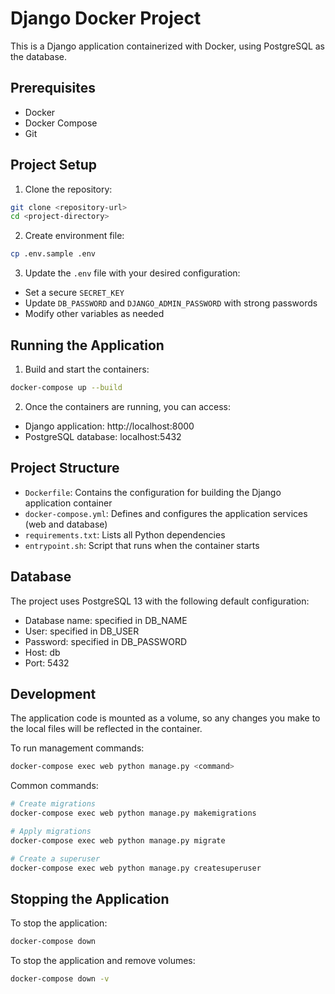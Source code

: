 # Django Docker Project

This is a Django application containerized with Docker, using PostgreSQL as the database.

## Prerequisites

- Docker
- Docker Compose
- Git

## Project Setup

1. Clone the repository:
```bash
git clone <repository-url>
cd <project-directory>
```

2. Create environment file:
```bash
cp .env.sample .env
```

3. Update the `.env` file with your desired configuration:
- Set a secure `SECRET_KEY`
- Update `DB_PASSWORD` and `DJANGO_ADMIN_PASSWORD` with strong passwords
- Modify other variables as needed

## Running the Application

1. Build and start the containers:
```bash
docker-compose up --build
```

2. Once the containers are running, you can access:
- Django application: http://localhost:8000
- PostgreSQL database: localhost:5432

## Project Structure

- `Dockerfile`: Contains the configuration for building the Django application container
- `docker-compose.yml`: Defines and configures the application services (web and database)
- `requirements.txt`: Lists all Python dependencies
- `entrypoint.sh`: Script that runs when the container starts

## Database

The project uses PostgreSQL 13 with the following default configuration:
- Database name: specified in DB_NAME
- User: specified in DB_USER
- Password: specified in DB_PASSWORD
- Host: db
- Port: 5432

## Development

The application code is mounted as a volume, so any changes you make to the local files will be reflected in the container.

To run management commands:
```bash
docker-compose exec web python manage.py <command>
```

Common commands:
```bash
# Create migrations
docker-compose exec web python manage.py makemigrations

# Apply migrations
docker-compose exec web python manage.py migrate

# Create a superuser
docker-compose exec web python manage.py createsuperuser
```

## Stopping the Application

To stop the application:
```bash
docker-compose down
```

To stop the application and remove volumes:
```bash
docker-compose down -v
``` 